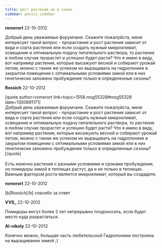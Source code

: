 ```yaml
---
title: рост растений не в сезон
sidebar: ponics_sidebar
---
```


**romerort** 22-10-2012

Добрый день уважаемые форумчане. Скажите пожалуйста, меня интересует такой вопрос - прорастание и рост растения зависит от вида и сорта растения или если создать нужный микроклимат, освещение и оптимальную подачу питательного раствора, то растение в любом случае прорастет и успешно будет расти? Что я имею в виду, вот например растения, которые высажуют весной и собирают урожай летом, можно с таким же успехом их выращивать на гидропонике в закрытом помещении с оптимальными условиями зимой или в них генетически заложено пробуждение только в определенные сезоны?

**Rossich** 22-10-2012

[quote author=romerort link=topic=1558.msg55328#msg55328 date=1350891171]<br />Добрый день уважаемые форумчане. Скажите пожалуйста, меня интересует такой вопрос - прорастание и рост растения зависит от вида и сорта растения или если создать нужный микроклимат, освещение и оптимальную подачу питательного раствора, то растение в любом случае прорастет и успешно будет расти? Что я имею в виду, вот например растения, которые висажують весной и собирают урожай летом, можно с таким же успехом их выращивать на гидропонике в закрытом помещении с оптимальными условиями зимой или в них генетически заложено пробуждение только в определенные сезоны?<br />[/quote]<br /><br />Есть конечно растения с разными условиями и сроками пробуждения, но помидоры зимой в теплицах растут, да и не только в теплицах.&nbsp; Важным фактором роста является микроклимат, который вы создадите.

**romerort** 22-10-2012

[b]Rossich[/b] спасибо за ответ

**VVS_** 22-10-2012

Помидоры могут более 2 лет непрерывно плодоносить, если будет место куда разрастаться.

**Al-nikoly** 22-10-2012

Конечно можно, большая часть любительской Гидропоники построена на выращивании зимой ;)

